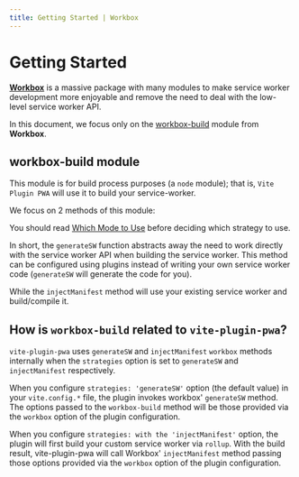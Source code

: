 ```yaml
---
title: Getting Started | Workbox
---
```


# Getting Started

[**Workbox**](https://developers.google.com/web/tools/workbox/) <outbound-link /> is a massive package with many modules to make service worker development more enjoyable and remove the need to deal with the low-level service worker API.

In this document, we focus only on the 
[workbox-build](https://developers.google.com/web/tools/workbox/reference-docs/latest/module-workbox-build) <outbound-link /> 
module from **Workbox**.

## workbox-build module

This module is for build process purposes (a `node` module); that is, `Vite Plugin PWA` will use it to build your service-worker.

We focus on 2 methods of this module:

<ul aria-labelledby="workbox-build-module">
<md-list-anchor href="/workbox/generate-sw.html">
  <template #link>generateSW</template>
  <template #trailing>: for generating the service worker.</template>
</md-list-anchor>
<md-list-anchor href="/workbox/inject-manifest.html">
  <template #link>injectManifest</template>
  <template #trailing>: For when you need more control over your service worker.</template>
</md-list-anchor>
</ul>

You should read [Which Mode to Use](https://developers.google.com/web/tools/workbox/modules/workbox-build#which_mode_to_use) <outbound-link /> before deciding which strategy to use.

In short, the `generateSW` function abstracts away the need to work directly with the service worker API when building the service worker. This method can be configured using plugins instead of writing your own service worker code (`generateSW` will generate 
the code for you).

While the `injectManifest` method will use your existing service worker and build/compile it.

## How is `workbox-build` related to `vite-plugin-pwa`?

`vite-plugin-pwa` uses `generateSW` and `injectManifest` `workbox` methods internally when the `strategies` option is set to `generateSW` and `injectManifest` respectively.

When you configure `strategies: 'generateSW'` option (the default value) in your `vite.config.*` file, the 
plugin invokes workbox' `generateSW` method. The options passed to the `workbox-build` method will be those provided via the `workbox` option of the plugin configuration.

When you configure `strategies: with the 'injectManifest'` option, the plugin will first build your custom service worker via `rollup`. With the build result, vite-plugin-pwa will call Workbox' `injectManifest` method passing those options provided via the `workbox` option of the plugin configuration.
